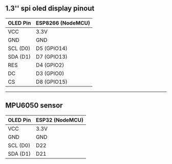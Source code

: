 ## 1.3'' spi oled display pinout

| OLED Pin | ESP8266 (NodeMCU) |
| -------- | ----------------- |
| VCC      | 3.3V              |
| GND      | GND               |
| SCL (D0) | D5 (GPIO14)       |
| SDA (D1) | D7 (GPIO13)       |
| RES      | D4 (GPIO2)        |
| DC       | D3 (GPIO0)        |
| CS       | D8 (GPIO15)       |


---
## MPU6050 sensor

| OLED Pin | ESP32   (NodeMCU) |
| -------- | ----------------- |
| VCC      | 3.3V              |
| GND      | GND               |
| SCL (D0) | D22               |
| SDA (D1) | D21               |
